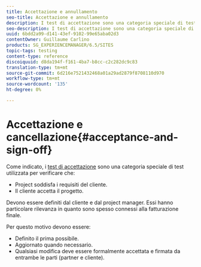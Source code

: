 ```yaml
---
title: Accettazione e annullamento
seo-title: Accettazione e annullamento
description: I test di accettazione sono una categoria speciale di test utilizzati per verificare che il progetto soddisfi i requisiti del cliente e che il cliente accetti il progetto
seo-description: I test di accettazione sono una categoria speciale di test utilizzati per verificare che il progetto soddisfi i requisiti del cliente e che il cliente accetti il progetto
uuid: 6bdd2a99-d141-43ef-9102-99e65aba02d3
contentOwner: Guillaume Carlino
products: SG_EXPERIENCEMANAGER/6.5/SITES
topic-tags: testing
content-type: reference
discoiquuid: d8da194f-f161-4ba7-b8cc-c2c282dc9c83
translation-type: tm+mt
source-git-commit: 6d216e7521432468a01a29ad2879f8708110d970
workflow-type: tm+mt
source-wordcount: '135'
ht-degree: 0%

---
```



# Accettazione e cancellazione{#acceptance-and-sign-off}

Come indicato, i [test di accettazione](/help/sites-developing/planning.md) sono una categoria speciale di test utilizzata per verificare che:

* Project soddisfa i requisiti del cliente.
* Il cliente accetta il progetto.

Devono essere definiti dal cliente e dal project manager. Essi hanno particolare rilevanza in quanto sono spesso connessi alla fatturazione finale.

Per questo motivo devono essere:

* Definito il prima possibile.
* Aggiornato quando necessario.
* Qualsiasi modifica deve essere formalmente accettata e firmata da entrambe le parti (partner e cliente).

